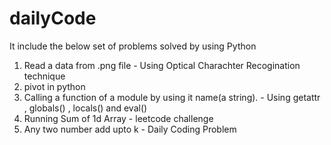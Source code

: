 # dailyCode

It include the below set of problems solved by using Python

1) Read a data from .png file - Using Optical Charachter Recogination technique
2) pivot in python
3) Calling a function of a module by using it name(a string). - Using getattr , globals() , locals() and eval()
4) Running Sum of 1d Array - leetcode challenge
5) Any two number add upto k - Daily Coding Problem
